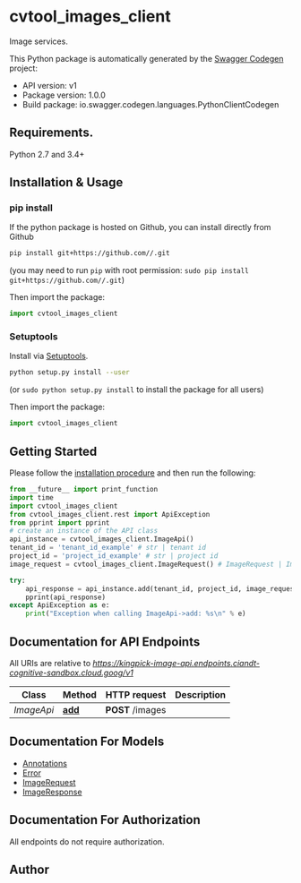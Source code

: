 # cvtool_images_client
Image services.

This Python package is automatically generated by the [Swagger Codegen](https://github.com/swagger-api/swagger-codegen) project:

- API version: v1
- Package version: 1.0.0
- Build package: io.swagger.codegen.languages.PythonClientCodegen

## Requirements.

Python 2.7 and 3.4+

## Installation & Usage
### pip install

If the python package is hosted on Github, you can install directly from Github

```sh
pip install git+https://github.com//.git
```
(you may need to run `pip` with root permission: `sudo pip install git+https://github.com//.git`)

Then import the package:
```python
import cvtool_images_client 
```

### Setuptools

Install via [Setuptools](http://pypi.python.org/pypi/setuptools).

```sh
python setup.py install --user
```
(or `sudo python setup.py install` to install the package for all users)

Then import the package:
```python
import cvtool_images_client
```

## Getting Started

Please follow the [installation procedure](#installation--usage) and then run the following:

```python
from __future__ import print_function
import time
import cvtool_images_client
from cvtool_images_client.rest import ApiException
from pprint import pprint
# create an instance of the API class
api_instance = cvtool_images_client.ImageApi()
tenant_id = 'tenant_id_example' # str | tenant id
project_id = 'project_id_example' # str | project id
image_request = cvtool_images_client.ImageRequest() # ImageRequest | Image to create

try:
    api_response = api_instance.add(tenant_id, project_id, image_request)
    pprint(api_response)
except ApiException as e:
    print("Exception when calling ImageApi->add: %s\n" % e)

```

## Documentation for API Endpoints

All URIs are relative to *https://kingpick-image-api.endpoints.ciandt-cognitive-sandbox.cloud.goog/v1*

Class | Method | HTTP request | Description
------------ | ------------- | ------------- | -------------
*ImageApi* | [**add**](docs/ImageApi.md#add) | **POST** /images | 


## Documentation For Models

 - [Annotations](docs/Annotations.md)
 - [Error](docs/Error.md)
 - [ImageRequest](docs/ImageRequest.md)
 - [ImageResponse](docs/ImageResponse.md)


## Documentation For Authorization

 All endpoints do not require authorization.


## Author



